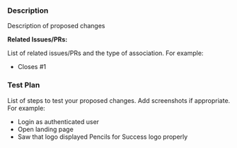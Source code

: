 ### Description

Description of proposed changes

**Related Issues/PRs:** 

List of related issues/PRs and the type of association. For example:
- Closes #1

### Test Plan

List of steps to test your proposed changes. Add screenshots if appropriate. For example: 

- Login as authenticated user
- Open landing page
- Saw that logo displayed Pencils for Success logo properly

